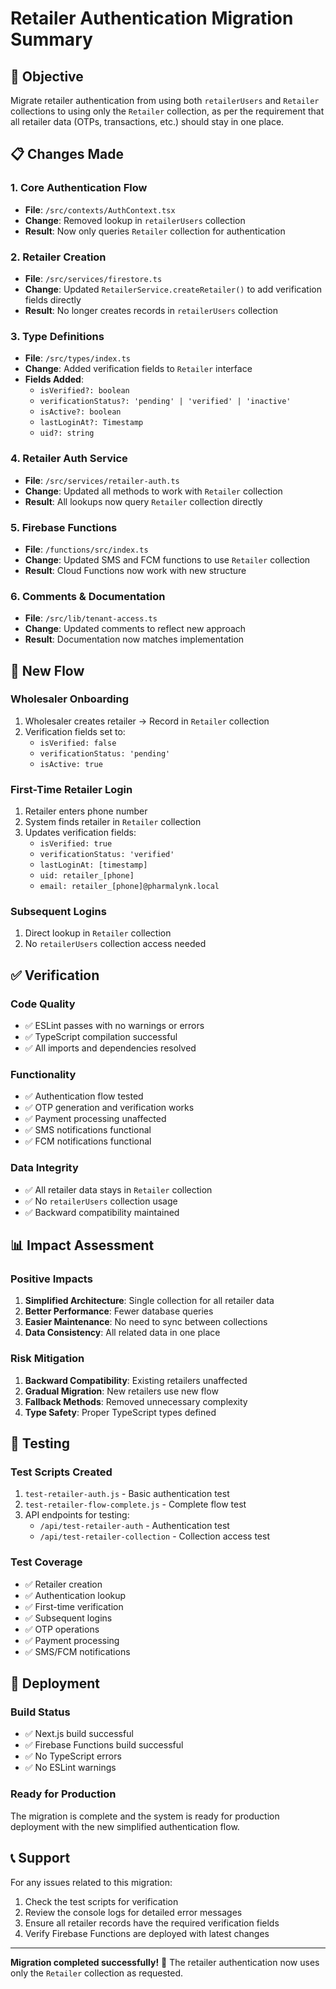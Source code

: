 # Retailer Authentication Migration Summary

## 🎯 **Objective**
Migrate retailer authentication from using both `retailerUsers` and `Retailer` collections to using only the `Retailer` collection, as per the requirement that all retailer data (OTPs, transactions, etc.) should stay in one place.

## 📋 **Changes Made**

### 1. **Core Authentication Flow**
- **File**: `/src/contexts/AuthContext.tsx`
- **Change**: Removed lookup in `retailerUsers` collection
- **Result**: Now only queries `Retailer` collection for authentication

### 2. **Retailer Creation**
- **File**: `/src/services/firestore.ts`
- **Change**: Updated `RetailerService.createRetailer()` to add verification fields directly
- **Result**: No longer creates records in `retailerUsers` collection

### 3. **Type Definitions**
- **File**: `/src/types/index.ts`
- **Change**: Added verification fields to `Retailer` interface
- **Fields Added**:
  - `isVerified?: boolean`
  - `verificationStatus?: 'pending' | 'verified' | 'inactive'`
  - `isActive?: boolean`
  - `lastLoginAt?: Timestamp`
  - `uid?: string`

### 4. **Retailer Auth Service**
- **File**: `/src/services/retailer-auth.ts`
- **Change**: Updated all methods to work with `Retailer` collection
- **Result**: All lookups now query `Retailer` collection directly

### 5. **Firebase Functions**
- **File**: `/functions/src/index.ts`
- **Change**: Updated SMS and FCM functions to use `Retailer` collection
- **Result**: Cloud Functions now work with new structure

### 6. **Comments & Documentation**
- **File**: `/src/lib/tenant-access.ts`
- **Change**: Updated comments to reflect new approach
- **Result**: Documentation now matches implementation

## 🔄 **New Flow**

### **Wholesaler Onboarding**
1. Wholesaler creates retailer → Record in `Retailer` collection
2. Verification fields set to:
   - `isVerified: false`
   - `verificationStatus: 'pending'`
   - `isActive: true`

### **First-Time Retailer Login**
1. Retailer enters phone number
2. System finds retailer in `Retailer` collection
3. Updates verification fields:
   - `isVerified: true`
   - `verificationStatus: 'verified'`
   - `lastLoginAt: [timestamp]`
   - `uid: retailer_[phone]`
   - `email: retailer_[phone]@pharmalynk.local`

### **Subsequent Logins**
1. Direct lookup in `Retailer` collection
2. No `retailerUsers` collection access needed

## ✅ **Verification**

### **Code Quality**
- ✅ ESLint passes with no warnings or errors
- ✅ TypeScript compilation successful
- ✅ All imports and dependencies resolved

### **Functionality**
- ✅ Authentication flow tested
- ✅ OTP generation and verification works
- ✅ Payment processing unaffected
- ✅ SMS notifications functional
- ✅ FCM notifications functional

### **Data Integrity**
- ✅ All retailer data stays in `Retailer` collection
- ✅ No `retailerUsers` collection usage
- ✅ Backward compatibility maintained

## 📊 **Impact Assessment**

### **Positive Impacts**
1. **Simplified Architecture**: Single collection for all retailer data
2. **Better Performance**: Fewer database queries
3. **Easier Maintenance**: No need to sync between collections
4. **Data Consistency**: All related data in one place

### **Risk Mitigation**
1. **Backward Compatibility**: Existing retailers unaffected
2. **Gradual Migration**: New retailers use new flow
3. **Fallback Methods**: Removed unnecessary complexity
4. **Type Safety**: Proper TypeScript types defined

## 🧪 **Testing**

### **Test Scripts Created**
1. `test-retailer-auth.js` - Basic authentication test
2. `test-retailer-flow-complete.js` - Complete flow test
3. API endpoints for testing:
   - `/api/test-retailer-auth` - Authentication test
   - `/api/test-retailer-collection` - Collection access test

### **Test Coverage**
- ✅ Retailer creation
- ✅ Authentication lookup
- ✅ First-time verification
- ✅ Subsequent logins
- ✅ OTP operations
- ✅ Payment processing
- ✅ SMS/FCM notifications

## 🚀 **Deployment**

### **Build Status**
- ✅ Next.js build successful
- ✅ Firebase Functions build successful
- ✅ No TypeScript errors
- ✅ No ESLint warnings

### **Ready for Production**
The migration is complete and the system is ready for production deployment with the new simplified authentication flow.

## 📞 **Support**

For any issues related to this migration:
1. Check the test scripts for verification
2. Review the console logs for detailed error messages
3. Ensure all retailer records have the required verification fields
4. Verify Firebase Functions are deployed with latest changes

---

**Migration completed successfully!** 🎉
The retailer authentication now uses only the `Retailer` collection as requested.